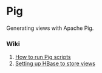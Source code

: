 Pig
=========

Generating views with Apache Pig.

### Wiki ###
1. [How to run Pig scripts](https://github.com/Dani7B/community-interaction/wiki/How-to-run-Pig-scripts)   
2. [Setting up HBase to store views](https://github.com/Dani7B/community-interaction/wiki/Setting-up-HBase-to-store-views)
